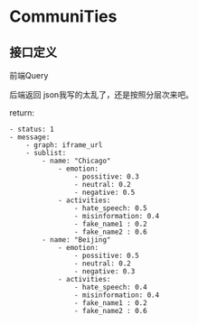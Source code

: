 # CommuniTies

## 接口定义

前端Query


后端返回
json我写的太乱了，还是按照分层次来吧。

return:

    - status: 1
    - message:
        - graph: iframe_url
        - sublist:
            - name: "Chicago"
                - emotion:
                    - possitive: 0.3
                    - neutral: 0.2
                    - negative: 0.5
                - activities:
                    - hate_speech: 0.5
                    - misinformation: 0.4
                    - fake_name1 : 0.2
                    - fake_name2 : 0.6
            - name: "Beijing"
                - emotion:
                    - possitive: 0.5
                    - neutral: 0.2
                    - negative: 0.3
                - activities:
                    - hate_speech: 0.4
                    - misinformation: 0.4
                    - fake_name1 : 0.2
                    - fake_name2 : 0.6




